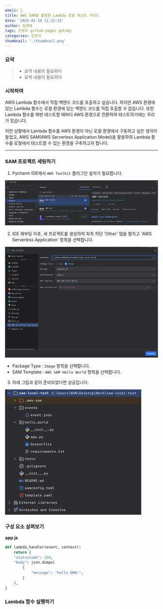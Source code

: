 ```yaml
---
emoji: 🚪
title: AWS SAM을 활용한 Lambda 로컬 테스트 가이드
date: '2025-01-20 11:31:25'
author: 임재영
tags: 인프라 github-pages gatsby
categories: 인프라
thumbnail: './thumbnail.png'
---
```


### 요약

> - 요약 내용이 필요하다
> - 요약 내용이 필요하다

### 시작하며
AWS Lambda 함수에서 직접 백엔드 코드를 호출하고 싶습니다.
하지만 AWS 환경에 있는 Lambda 함수는 로컬 환경에 있는 백엔드 코드를 직접 호출할 수 없습니다.
또한 Lambda 함수를 매번 테스트할 때마다 AWS 환경으로 전환하여 테스트하기에는 무리가 있습니다.

이런 상황에서 Lambda 함수를 AWS 환경이 아닌 로컬 환경에서 구동하고 싶은 생각이 들었고,
AWS SAM(AWS Serverless Application Model)을 활용하여 Lambda 함수를 로컬에서 테스트할 수 있는 환경을 구축하고자 합니다.

---

### SAM 프로젝트 세팅하기

1. Pycharm IDE에서 `AWS Toolkit` 플러그인 설치가 필요합니다.

<img alt="plugin 환경 설정" src="sam-1.png">

2. IDE 재부팅 이후, 새 프로젝트를 생성하여 좌측 하단 'Other' 탭을 펼치고 'AWS Serverless Application' 항목을 선택합니다.

<img alt="plugin 환경 설정" src="sam-2.png">

- Package Type : `Image` 항목을 선택합니다.
- SAM Template : `AWS SAM Hello World` 항목을 선택합니다.

3. 아래 그림과 같이 준비되었다면 성공입니다.

<img alt="plugin 환경 설정" src="sam-3.png">

### 구성 요소 살펴보기

**app.js**
```python
def lambda_handler(event, context):
    return {
    "statusCode": 200,
    "body": json.dumps(
        {
            "message": "hello NHN!",
        }
    ),
}
```

### Lambda 함수 실행하기

####